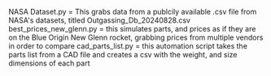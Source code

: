 NASA Dataset.py = This grabs data from a publcily available .csv file from NASA's datasets, titled Outgassing_Db_20240828.csv
best_prices_new_glenn.py = this simulates parts, and prices as if they are on the Blue Origin New Glenn rocket, grabbing prices from multiple vendors in order to compare 
cad_parts_list.py = this automation script takes the parts list from a CAD file and creates a csv with the weight, and size dimensions of each part 
